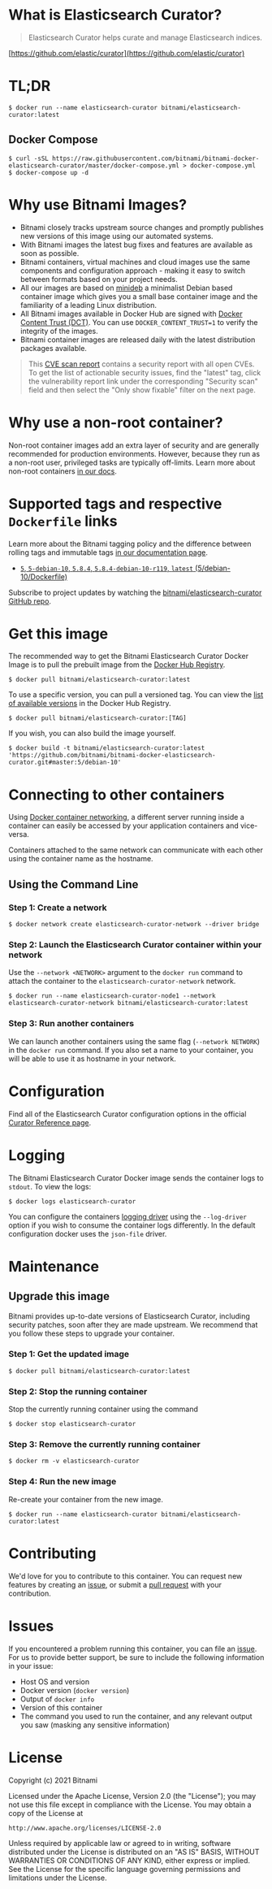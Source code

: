 # What is Elasticsearch Curator?

> Elasticsearch Curator helps curate and manage Elasticsearch indices.

[https://github.com/elastic/curator](https://github.com/elastic/curator)

# TL;DR

```console
$ docker run --name elasticsearch-curator bitnami/elasticsearch-curator:latest
```

## Docker Compose

```console
$ curl -sSL https://raw.githubusercontent.com/bitnami/bitnami-docker-elasticsearch-curator/master/docker-compose.yml > docker-compose.yml
$ docker-compose up -d
```

# Why use Bitnami Images?

* Bitnami closely tracks upstream source changes and promptly publishes new versions of this image using our automated systems.
* With Bitnami images the latest bug fixes and features are available as soon as possible.
* Bitnami containers, virtual machines and cloud images use the same components and configuration approach - making it easy to switch between formats based on your project needs.
* All our images are based on [minideb](https://github.com/bitnami/minideb) a minimalist Debian based container image which gives you a small base container image and the familiarity of a leading Linux distribution.
* All Bitnami images available in Docker Hub are signed with [Docker Content Trust (DCT)](https://docs.docker.com/engine/security/trust/content_trust/). You can use `DOCKER_CONTENT_TRUST=1` to verify the integrity of the images.
* Bitnami container images are released daily with the latest distribution packages available.

> This [CVE scan report](https://quay.io/repository/bitnami/elasticsearch-curator?tab=tags) contains a security report with all open CVEs. To get the list of actionable security issues, find the "latest" tag, click the vulnerability report link under the corresponding "Security scan" field and then select the "Only show fixable" filter on the next page.

# Why use a non-root container?

Non-root container images add an extra layer of security and are generally recommended for production environments. However, because they run as a non-root user, privileged tasks are typically off-limits. Learn more about non-root containers [in our docs](https://docs.bitnami.com/tutorials/work-with-non-root-containers/).

# Supported tags and respective `Dockerfile` links

Learn more about the Bitnami tagging policy and the difference between rolling tags and immutable tags [in our documentation page](https://docs.bitnami.com/tutorials/understand-rolling-tags-containers/).


* [`5`, `5-debian-10`, `5.8.4`, `5.8.4-debian-10-r119`, `latest` (5/debian-10/Dockerfile)](https://github.com/bitnami/bitnami-docker-elasticsearch-curator/blob/5.8.4-debian-10-r119/5/debian-10/Dockerfile)

Subscribe to project updates by watching the [bitnami/elasticsearch-curator GitHub repo](https://github.com/bitnami/bitnami-docker-elasticsearch-curator).

# Get this image

The recommended way to get the Bitnami Elasticsearch Curator Docker Image is to pull the prebuilt image from the [Docker Hub Registry](https://hub.docker.com/r/bitnami/elasticsearch-curator).

```console
$ docker pull bitnami/elasticsearch-curator:latest
```

To use a specific version, you can pull a versioned tag. You can view the [list of available versions](https://hub.docker.com/r/bitnami/elasticsearch-curator/tags/) in the Docker Hub Registry.

```console
$ docker pull bitnami/elasticsearch-curator:[TAG]
```

If you wish, you can also build the image yourself.

```console
$ docker build -t bitnami/elasticsearch-curator:latest 'https://github.com/bitnami/bitnami-docker-elasticsearch-curator.git#master:5/debian-10'
```

# Connecting to other containers

Using [Docker container networking](https://docs.docker.com/engine/userguide/networking/), a different server running inside a container can easily be accessed by your application containers and vice-versa.

Containers attached to the same network can communicate with each other using the container name as the hostname.

## Using the Command Line

### Step 1: Create a network

```console
$ docker network create elasticsearch-curator-network --driver bridge
```

### Step 2: Launch the Elasticsearch Curator container within your network

Use the `--network <NETWORK>` argument to the `docker run` command to attach the container to the `elasticsearch-curator-network` network.

```console
$ docker run --name elasticsearch-curator-node1 --network elasticsearch-curator-network bitnami/elasticsearch-curator:latest
```

### Step 3: Run another containers

We can launch another containers using the same flag (`--network NETWORK`) in the `docker run` command. If you also set a name to your container, you will be able to use it as hostname in your network.

# Configuration

Find all of the Elasticsearch Curator configuration options in the official [Curator Reference page](https://www.elastic.co/guide/en/elasticsearch/client/curator/current/index.html).

# Logging

The Bitnami Elasticsearch Curator Docker image sends the container logs to `stdout`. To view the logs:

```console
$ docker logs elasticsearch-curator
```

You can configure the containers [logging driver](https://docs.docker.com/engine/admin/logging/overview/) using the `--log-driver` option if you wish to consume the container logs differently. In the default configuration docker uses the `json-file` driver.

# Maintenance

## Upgrade this image

Bitnami provides up-to-date versions of Elasticsearch Curator, including security patches, soon after they are made upstream. We recommend that you follow these steps to upgrade your container.

### Step 1: Get the updated image

```console
$ docker pull bitnami/elasticsearch-curator:latest
```

### Step 2: Stop the running container

Stop the currently running container using the command

```console
$ docker stop elasticsearch-curator
```

### Step 3: Remove the currently running container

```console
$ docker rm -v elasticsearch-curator
```

### Step 4: Run the new image

Re-create your container from the new image.

```console
$ docker run --name elasticsearch-curator bitnami/elasticsearch-curator:latest
```

# Contributing

We'd love for you to contribute to this container. You can request new features by creating an [issue](https://github.com/bitnami/bitnami-docker-elasticsearch-curator/issues), or submit a [pull request](https://github.com/bitnami/bitnami-docker-elasticsearch-curator/pulls) with your contribution.

# Issues

If you encountered a problem running this container, you can file an [issue](https://github.com/bitnami/bitnami-docker-elasticsearch-curator/issues/new). For us to provide better support, be sure to include the following information in your issue:

- Host OS and version
- Docker version (`docker version`)
- Output of `docker info`
- Version of this container
- The command you used to run the container, and any relevant output you saw (masking any sensitive information)

# License

Copyright (c) 2021 Bitnami

Licensed under the Apache License, Version 2.0 (the "License");
you may not use this file except in compliance with the License.
You may obtain a copy of the License at

    http://www.apache.org/licenses/LICENSE-2.0

Unless required by applicable law or agreed to in writing, software
distributed under the License is distributed on an "AS IS" BASIS,
WITHOUT WARRANTIES OR CONDITIONS OF ANY KIND, either express or implied.
See the License for the specific language governing permissions and
limitations under the License.
